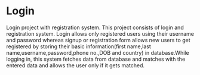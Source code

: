 # Login
Login project with registration system.
This project consists of login and registration system.
Login allows only registered users using their username and password whereas signup or registration form allows new users to get registered
by storing their basic information(first name,last name,username,password,phone no.,DOB and country) in database.While logging in, this 
system fetches data from database and matches with the entered data and allows the user only if it gets matched.
